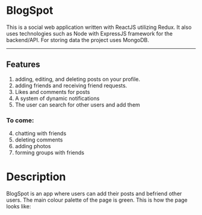# BlogSpot
This is a social web application written with ReactJS utilizing Redux. It also uses technologies such as Node with ExpressJS framework for the backend/API. For storing data the project uses MongoDB.

----------

## Features

1) adding, editing, and deleting posts on your profile.
2) adding friends and receiving friend requests.
3) Likes and comments for posts
4) A system of dynamic notifications
5) The user can search for other users and add them

### To come:

4) chatting with friends
5) deleting comments
6) adding photos
7) forming groups with friends

# Description

BlogSpot is an app where users can add their posts and befriend other users. The main colour palette of the page is green.
This is how the page looks like:


